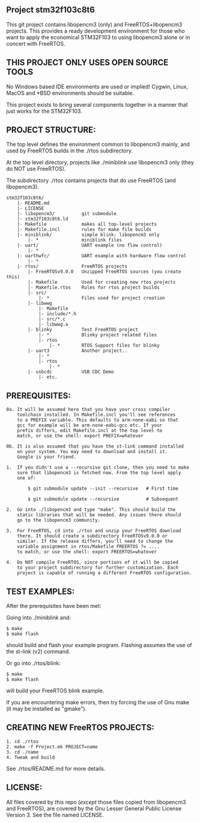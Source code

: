 Project stm32f103c8t6
---------------------

This git project contains libopencm3 (only) and FreeRTOS+libopencm3
projects. This provides a ready development environment for those who
want to apply the economical STM32F103 to using libopencm3 alone or in
concert with FreeRTOS.

THIS PROJECT ONLY USES OPEN SOURCE TOOLS
----------------------------------------

No Windows based IDE environments are used or implied! Cygwin, Linux,
MacOS and *BSD environments should be suitable.

This project exists to bring several components together in a manner
that just works for the STM32F103.

PROJECT STRUCTURE:
------------------

The top level defines the environment common to libopencm3 mainly, and
used by FreeRTOS builds in the ./rtos subdirectory.

At the top level directory, projects like ./miniblink use libopencm3
only (they do NOT use FreeRTOS).

The subdirectory ./rtos contains projects that do use FreeRTOS (and
libopencm3).

    stm32f103c8t6/
        |- README.md
        |- LICENSE
        |- libopencm3/          git submodule
        |- stm32f103c8t6.ld
        |- Makefile             makes all top-level projects
        |- Makefile.incl        rules for make file builds
        |- miniblink/           simple blink: libopencm3 only
            |- *                miniblink files
        |- uart/                UART example (no flow control)
            |- *        
        |- uarthwfc/            UART example with hardware flow control
            |- *
        |- rtos/                FreeRTOS projects
            |- FreeRTOSv9.0.0   Unzipped FreeRTOS sources (you create this)
            |- Makefile         Used for creating new rtos projects
            |- Makefile.rtos    Rules for rtos project builds
            |- src/
                |- *            Files used for project creation
            |- libwwg
                |- Makefile
                |- include/*.h
                |- src/*.c
                |- libwwg.a
            |- blinky           Test FreeRTOS project
                |- *            Blinky project related files
                |- rtos
                    |- *        RTOS Support files for blinky
            |- uart3            Another project..
                |- *
                |- rtos
                    |- *
            |- usbcdc           USB CDC Demo
                |- etc.
        
PREREQUISITES:
--------------

    0a. It will be assumed here that you have your cross compiler
        toolchain installed. In Makefile.incl you'll see references
        to a PREFIX variable. This defaults to arm-none-eabi so that
        gcc for example will be arm-none-eabi-gcc etc. If your 
        prefix differs, edit Makefile.incl at the top level to
        match, or use the shell: export PREFIX=whatever
    
    0b. It is also assumed that you have the st-link command installed
        on your system. You may need to download and install it. 
        Google is your friend.

    1.  If you didn't use a --recursive git clone, then you need to make
        sure that libopencm3 is fetched now. From the top level apply
        one of:
    
            $ git submodule update --init --recursive   # First time

            $ git submodule update --recursive          # Subsequent
    
    2.  Go into ./libopencm3 and type "make". This should build the 
        static libraries that will be needed. Any issues there should
        go to the libopencm3 community.
    
    3.  For FreeRTOS, cd into ./rtos and unzip your FreeRTOS download
        there. It should create a subdirectory FreeRTOSv9.0.0 or 
        similar. If the release differs, you'll need to change the
        variable assignment in rtos/Makefile FREERTOS ?= ....
        to match, or use the shell: export FREERTOS=whatever
    
    4.  Do NOT compile FreeRTOS, since portions of it will be copied
        to your project subdirectory for further customization. Each
        project is capable of running a different FreeRTOS configuration.

TEST EXAMPLES:
--------------

After the prerequisites have been met:

Going into ./miniblink and:

    $ make
    $ make flash

should build and flash your example program. Flashing assumes the
use of the st-link (v2) command.

Or go into ./rtos/blink:

    $ make
    $ make flash

will build your FreeRTOS blink example.

If you are encountering make errors, then try forcing the use
of Gnu make (it may be installed as "gmake").

CREATING NEW FreeRTOS PROJECTS:
-------------------------------

    1. cd ./rtos
    2. make -f Project.mk PROJECT=name
    3. cd ./name
    4. Tweak and build

See ./rtos/README.md for more details.

LICENSE:
--------

All files covered by _this_ repo (_except_ those files copied from
libopencm3 and FreeRTOS), are covered by the Gnu Lesser General Public
License Version 3. See the file named LICENSE.

